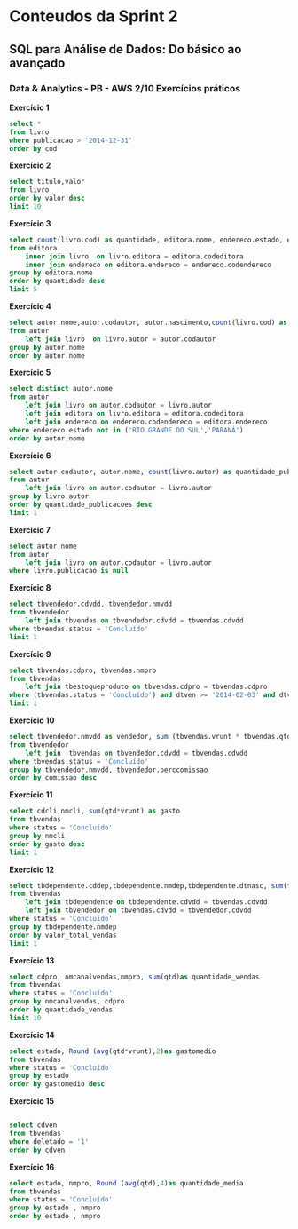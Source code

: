 # Conteudos da Sprint 2

## SQL para Análise de Dados: Do básico ao avançado 


### Data & Analytics - PB - AWS 2/10 Exercícios práticos

**Exercício 1**
```SQL
select *
from livro
where publicacao > '2014-12-31'
order by cod
```

**Exercício 2**
```SQL
select titulo,valor
from livro
order by valor desc
limit 10 
```

**Exercício 3**
```SQL
select count(livro.cod) as quantidade, editora.nome, endereco.estado, endereco.cidade
from editora 
    inner join livro  on livro.editora = editora.codeditora
    inner join endereco on editora.endereco = endereco.codendereco
group by editora.nome
order by quantidade desc
limit 5
```

**Exercício 4**
```SQL
select autor.nome,autor.codautor, autor.nascimento,count(livro.cod) as quantidade
from autor 
    left join livro  on livro.autor = autor.codautor
group by autor.nome
order by autor.nome
```

**Exercício 5**
```SQL
select distinct autor.nome
from autor 
    left join livro on autor.codautor = livro.autor
    left join editora on livro.editora = editora.codeditora 
    left join endereco on endereco.codendereco = editora.endereco
where endereco.estado not in ('RIO GRANDE DO SUL','PARANÁ')
order by autor.nome
```

**Exercício 6**
```SQL
select autor.codautor, autor.nome, count(livro.autor) as quantidade_publicacoes
from autor
    left join livro on autor.codautor = livro.autor
group by livro.autor
order by quantidade_publicacoes desc
limit 1
```

**Exercício 7**
```SQL
select autor.nome
from autor
    left join livro on autor.codautor = livro.autor
where livro.publicacao is null
```

**Exercício 8**
```SQL
select tbvendedor.cdvdd, tbvendedor.nmvdd
from tbvendedor 
    left join tbvendas on tbvendedor.cdvdd = tbvendas.cdvdd
where tbvendas.status = 'Concluído' 
limit 1
```
**Exercício 9**
```SQL
select tbvendas.cdpro, tbvendas.nmpro
from tbvendas 
    left join tbestoqueproduto on tbvendas.cdpro = tbvendas.cdpro
where (tbvendas.status = 'Concluído') and dtven >= '2014-02-03' and dtven <= '2018-02-02'  
limit 1   
```
**Exercício 10**
```SQL
select tbvendedor.nmvdd as vendedor, sum (tbvendas.vrunt * tbvendas.qtd) as valor_total_vendas, round(sum (tbvendas.vrunt * tbvendas.qtd) * tbvendedor.perccomissao /100,2) as comissao 
from tbvendedor 
    left join  tbvendas on tbvendedor.cdvdd = tbvendas.cdvdd
where tbvendas.status = 'Concluído'    
group by tbvendedor.nmvdd, tbvendedor.perccomissao   
order by comissao desc 
```

**Exercício 11**
```SQL
select cdcli,nmcli, sum(qtd*vrunt) as gasto
from tbvendas
where status = 'Concluído' 
group by nmcli
order by gasto desc
limit 1
```

**Exercício 12**
```SQL
select tbdependente.cddep,tbdependente.nmdep,tbdependente.dtnasc, sum(tbvendas.qtd * tbvendas.vrunt) as valor_total_vendas
from tbvendas 
    left join tbdependente on tbdependente.cdvdd = tbvendas.cdvdd 
    left join tbvendedor on tbvendas.cdvdd = tbvendedor.cdvdd
where status = 'Concluído' 
group by tbdependente.nmdep
order by valor_total_vendas
limit 1
```
**Exercício 13**
```SQL
select cdpro, nmcanalvendas,nmpro, sum(qtd)as quantidade_vendas
from tbvendas
where status = 'Concluído' 
group by nmcanalvendas, cdpro
order by quantidade_vendas 
limit 10
```
**Exercício 14**
```SQL
select estado, Round (avg(qtd*vrunt),2)as gastomedio 
from tbvendas
where status = 'Concluído' 
group by estado
order by gastomedio desc
```

**Exercício 15**
```SQL

select cdven
from tbvendas
where deletado = '1'
order by cdven
```
**Exercício 16**
```SQL
select estado, nmpro, Round (avg(qtd),4)as quantidade_media 
from tbvendas
where status = 'Concluído'
group by estado , nmpro 
order by estado , nmpro
```